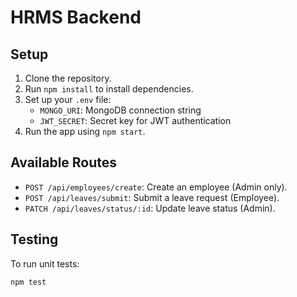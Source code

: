 # HRMS Backend

## Setup

1. Clone the repository.
2. Run `npm install` to install dependencies.
3. Set up your `.env` file:
    - `MONGO_URI`: MongoDB connection string
    - `JWT_SECRET`: Secret key for JWT authentication
4. Run the app using `npm start`.

## Available Routes

- `POST /api/employees/create`: Create an employee (Admin only).
- `POST /api/leaves/submit`: Submit a leave request (Employee).
- `PATCH /api/leaves/status/:id`: Update leave status (Admin).

## Testing

To run unit tests:
```bash
npm test
